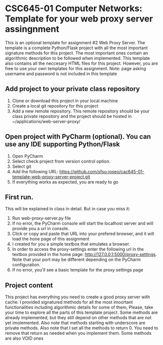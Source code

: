# CSC645-01 Computer Networks: Template for your web proxy server assingnment
This is an optional template for assignment #2 Web Proxy Server. The template is a complete Python/Flask project with
all the most important signature methods for this project. The most important ones contain an algorithmic description
to be followed when implemented. This template also contains all the neccesary HTML files for this project. However, 
you are free to use your own templates for this assignment. Note: page asking username and password is not included in 
this template

## Add project to your private class repository
1. Clone or download this project in your local machine 
2. Create a local git repository for this project
3. Add a new remote repository. This remote repository should be your class private repository 
and the project should be hosted in ~/applications/web-server-proxy/ 

## Open project with PyCharm (optional). You can use any IDE supporting Python/Flask 
1. Open PyCharm
2. Select check project from version control option.
3. Select git
4. Add the following URL: https://github.com/sfsu-joseo/cac645-01-template-web-proxy-server-project.git 
5. If everything works as expected, you are ready to go

## First run. 
This will be explained in class in detail. But in case you miss it:
1. Run web-proxy-server.py file
2. If no error, the PyCharm console will start the localhost server and will provide you a url in console. 
3. Click or copy and paste that URL into your prefered browser, and it will load the hone page of this assignment
4. I created for you a simple textbox that emulates a browser. 
5. In order to access the proxy-settings enter the following url in the textbox provided in the home page: http://127.0.0.1:5000/proxy-settings. 
Note that your port may be different depending on the PyCharm configuration. 
6. If no error, you'll see a basic template for the proxy settings page

## Project content
This project has everything you need to create a good proxy server with cache. I provided signatured methods for all the
most imoortant functionalities including algorithmic details for some of them, Please, take your time to explore all 
the parts of this template project. Some methods are already implemented, but they still depend on other methods that are not yet imolemented.
Also note that methods starting with underscore are private methods. Also note that I set all the methods to return 0. You need
to remove that return as needed when you implement them. Some methods are also VOID ones

